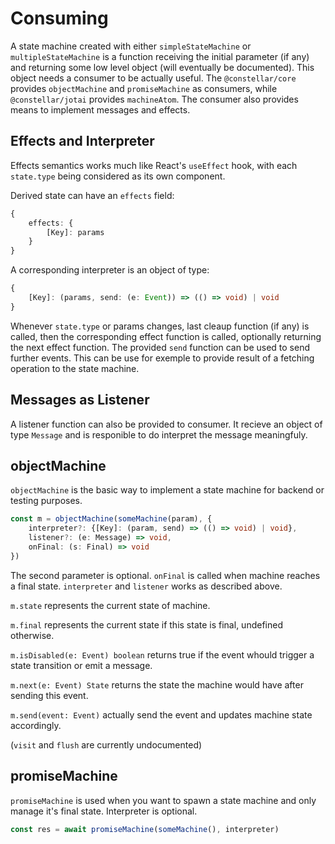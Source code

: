 ---
---

# Consuming

A state machine created with either `simpleStateMachine` or `multipleStateMachine` is a function receiving the initial parameter (if any) and returning some low level object (will eventually be documented). This object needs a consumer to be actually useful. The `@constellar/core` provides `objectMachine` and `promiseMachine` as consumers, while `@constellar/jotai` provides `machineAtom`. The consumer also provides means to implement messages and effects.

## Effects and Interpreter

Effects semantics works much like React's `useEffect` hook, with each `state.type` being considered as its own component.

Derived state can have an `effects` field:

```typescript
{
    effects: {
        [Key]: params
    }
}
```

A corresponding interpreter is an object of type:

```typescript
{
    [Key]: (params, send: (e: Event)) => (() => void) | void
}
```

Whenever `state.type` or params changes, last cleaup function (if any) is called, then the corresponding effect function is called, optionally returning the next effect function. The provided `send` function can be used to send further events. This can be use for exemple to provide result of a fetching operation to the state machine.

## Messages as Listener

A listener function can also be provided to consumer. It recieve an object of type `Message` and is responible to do interpret the message meaningfuly.

## objectMachine

`objectMachine` is the basic way to implement a state machine for backend or testing purposes.

```typescript
const m = objectMachine(someMachine(param), {
    interpreter?: {[Key]: (param, send) => (() => void) | void},
    listener?: (e: Message) => void,
    onFinal: (s: Final) => void
})
```

The second parameter is optional. `onFinal` is called when machine reaches a final state. `interpreter` and `listener` works as described above.

`m.state` represents the current state of machine.

`m.final` represents the current state if this state is final, undefined otherwise.

`m.isDisabled(e: Event) boolean` returns true if the event whould trigger a state transition or emit a message.

`m.next(e: Event) State` returns the state the machine would have after sending this event.

`m.send(event: Event)` actually send the event and updates machine state accordingly.

(`visit` and `flush` are currently undocumented)

## promiseMachine

`promiseMachine` is used when you want to spawn a state machine and only manage it's final state. Interpreter is optional.

```typescript
const res = await promiseMachine(someMachine(), interpreter)
```
